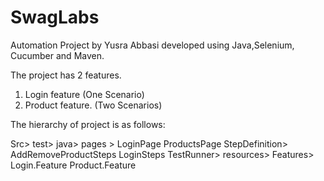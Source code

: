 # SwagLabs
Automation Project by Yusra Abbasi developed using Java,Selenium, Cucumber and Maven.

The project has 2 features.
1. Login feature (One Scenario)
2. Product feature. (Two Scenarios)


The hierarchy of project is as follows:

Src>
   test>
       java>
           pages >
               LoginPage
               ProductsPage
           StepDefinition>
               AddRemoveProductSteps
               LoginSteps
           TestRunner>
      resources>
          Features>
               Login.Feature
               Product.Feature
        
          
